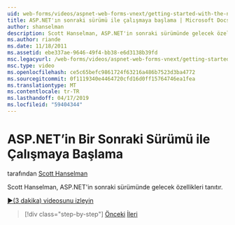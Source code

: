 ```yaml
---
uid: web-forms/videos/aspnet-web-forms-vnext/getting-started-with-the-next-version-of-aspnet
title: ASP.NET'ın sonraki sürümü ile çalışmaya başlama | Microsoft Docs
author: shanselman
description: Scott Hanselman, ASP.NET'in sonraki sürümünde gelecek özellikleri tanıtır.
ms.author: riande
ms.date: 11/18/2011
ms.assetid: ebe337ae-9646-49f4-bb38-e6d3138b39fd
msc.legacyurl: /web-forms/videos/aspnet-web-forms-vnext/getting-started-with-the-next-version-of-aspnet
msc.type: video
ms.openlocfilehash: ce5c65befc9861724f63216a486b7523d3ba4772
ms.sourcegitcommit: 0f1119340e4464720cfd16d0ff15764746ea1fea
ms.translationtype: MT
ms.contentlocale: tr-TR
ms.lasthandoff: 04/17/2019
ms.locfileid: "59404344"
---
```

# <a name="getting-started-with-the-next-version-of-aspnet"></a>ASP.NET’in Bir Sonraki Sürümü ile Çalışmaya Başlama

tarafından [Scott Hanselman](https://github.com/shanselman)

Scott Hanselman, ASP.NET'in sonraki sürümünde gelecek özellikleri tanıtır.

[&#9654;(3 dakika) videosunu izleyin](https://channel9.msdn.com/Blogs/ASP-NET-Site-Videos/getting-started-with-the-next-version-of-aspnet)

> [!div class="step-by-step"]
> [Önceki](aspnet-vnext-videos-bundling-and-minification.md)
> [İleri](aspnet-and-web-tools-20122.md)

